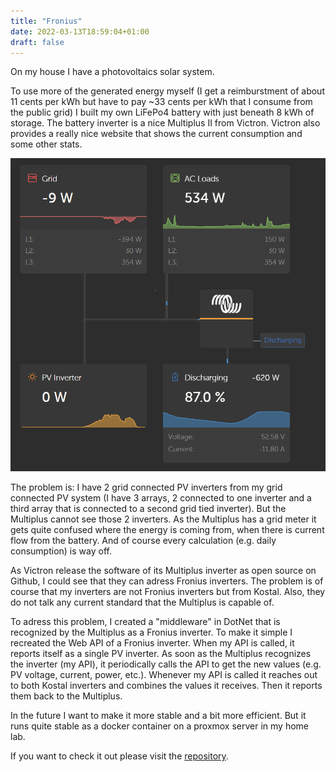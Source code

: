```yaml
---
title: "Fronius"
date: 2022-03-13T18:59:04+01:00
draft: false
---
```


On my house I have a photovoltaics solar system.

To use more of the generated energy myself (I get a reimburstment of about 11 cents per kWh but have to pay ~33 cents per kWh that I consume from the public grid) I built my own LiFePo4 battery with just beneath 8 kWh of storage. The battery inverter is a nice Multiplus II from Victron. Victron also provides a really nice website that shows the current consumption and some other stats.

![VRM Portal](vrm_portal.png)

The problem is: I have 2 grid connected PV inverters from my grid connected PV system (I have 3 arrays, 2 connected to one inverter and a third array that is connected to a second grid tied inverter). But the Multiplus cannot see those 2 inverters. As the Multiplus has a grid meter it gets quite confused where the energy is coming from, when there is current flow from the battery. And of course every calculation (e.g. daily consumption) is way off.

As Victron release the software of its Multiplus inverter as open source on Github, I could see that they can adress Fronius inverters. The problem is of course that my inverters are not Fronius inverters but from Kostal. Also, they do not talk any current standard that the Multiplus is capable of. 

To adress this problem, I created a "middleware" in DotNet that is recognized by the Multiplus as a Fronius inverter. To make it simple I recreated the Web API of a Fronius inverter. When my API is called, it reports itself as a single PV inverter. As soon as the Multiplus recognizes the inverter (my API), it periodically calls the API to get the new values (e.g. PV voltage, current, power, etc.). Whenever my API is called it reaches out to both Kostal inverters and combines the values it receives. Then it reports them back to the Multiplus.

In the future I want to make it more stable and a bit more efficient. But it runs quite stable as a docker container on a proxmox server in my home lab.

If you want to check it out please visit the [repository](https://github.com/sjoachimsthaler/Fronius_Api_Stub).
